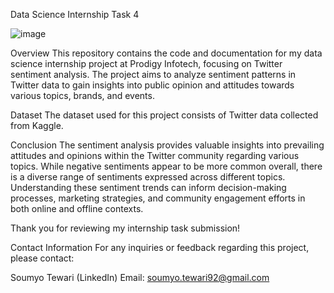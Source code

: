 Data Science Internship Task 4


![image](https://github.com/user-attachments/assets/5551b63a-966b-4a57-8957-efc1a39af8ee)

Overview
This repository contains the code and documentation for my data science internship project at Prodigy Infotech, focusing on Twitter sentiment analysis. The project aims to analyze sentiment patterns in Twitter data to gain insights into public opinion and attitudes towards various topics, brands, and events.

Dataset
The dataset used for this project consists of Twitter data collected from Kaggle.

Conclusion
The sentiment analysis provides valuable insights into prevailing attitudes and opinions within the Twitter community regarding various topics. While negative sentiments appear to be more common overall, there is a diverse range of sentiments expressed across different topics. Understanding these sentiment trends can inform decision-making processes, marketing strategies, and community engagement efforts in both online and offline contexts.

Thank you for reviewing my internship task submission!

Contact Information
For any inquiries or feedback regarding this project, please contact:

Soumyo Tewari (LinkedIn)
Email: soumyo.tewari92@gmail.com
